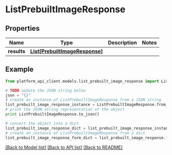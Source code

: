 # ListPrebuiltImageResponse


## Properties

Name | Type | Description | Notes
------------ | ------------- | ------------- | -------------
**results** | [**List[PrebuiltImageResponse]**](PrebuiltImageResponse.md) |  | 

## Example

```python
from platform_api_client.models.list_prebuilt_image_response import ListPrebuiltImageResponse

# TODO update the JSON string below
json = "{}"
# create an instance of ListPrebuiltImageResponse from a JSON string
list_prebuilt_image_response_instance = ListPrebuiltImageResponse.from_json(json)
# print the JSON string representation of the object
print ListPrebuiltImageResponse.to_json()

# convert the object into a dict
list_prebuilt_image_response_dict = list_prebuilt_image_response_instance.to_dict()
# create an instance of ListPrebuiltImageResponse from a dict
list_prebuilt_image_response_form_dict = list_prebuilt_image_response.from_dict(list_prebuilt_image_response_dict)
```
[[Back to Model list]](../README.md#documentation-for-models) [[Back to API list]](../README.md#documentation-for-api-endpoints) [[Back to README]](../README.md)


